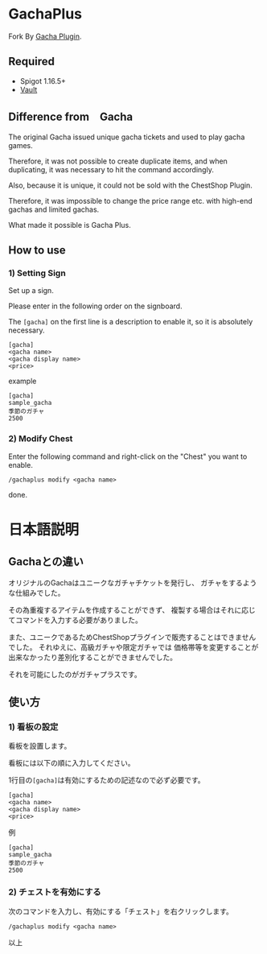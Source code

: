 # GachaPlus

Fork By [Gacha Plugin](https://github.com/gorogoro-space/Gacha).

## Required

- Spigot 1.16.5+
- [Vault](https://www.spigotmc.org/resources/vault.34315/)

## Difference from　Gacha

The original Gacha issued unique gacha tickets and used to play gacha games.

Therefore, it was not possible to create duplicate items, and when duplicating, it was necessary to hit the command accordingly.

Also, because it is unique, it could not be sold with the ChestShop Plugin.

Therefore, it was impossible to change the price range etc. with high-end gachas and limited gachas.

What made it possible is Gacha Plus.

## How to use

### 1) Setting Sign

Set up a sign.

Please enter in the following order on the signboard.

The `[gacha]` on the first line is a description to enable it, so it is absolutely necessary.

```
[gacha]
<gacha name>
<gacha display name>
<price>
```

example

```
[gacha]
sample_gacha
季節のガチャ
2500
```

### 2) Modify Chest

Enter the following command and right-click on the "Chest" you want to enable.

`/gachaplus modify <gacha name>`

done.

# 日本語説明

## Gachaとの違い

オリジナルのGachaはユニークなガチャチケットを発行し、
ガチャをするような仕組みでした。

その為重複するアイテムを作成することができず、
複製する場合はそれに応じてコマンドを入力する必要がありました。

また、ユニークであるためChestShopプラグインで販売することはできませんでした。
それゆえに、高級ガチャや限定ガチャでは
価格帯等を変更することが出来なかったり差別化することができませんでした。

それを可能にしたのがガチャプラスです。


## 使い方


### 1) 看板の設定

看板を設置します。

看板には以下の順に入力してください。

1行目の`[gacha]`は有効にするための記述なので必ず必要です。

```
[gacha]
<gacha name>
<gacha display name>
<price>
```

例

```
[gacha]
sample_gacha
季節のガチャ
2500
```

### 2) チェストを有効にする

次のコマンドを入力し、有効にする「チェスト」を右クリックします。

`/gachaplus modify <gacha name>`

以上
